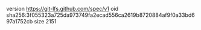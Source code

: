 version https://git-lfs.github.com/spec/v1
oid sha256:3f055323a725da973749fa2ecad556ca2619b8720884af9f0a33bd697a1752cb
size 2151
